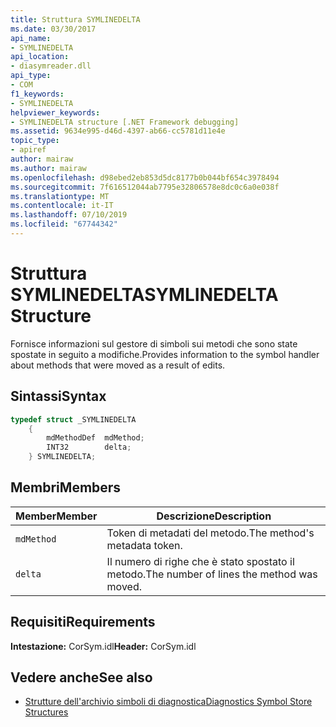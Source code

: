 ```yaml
---
title: Struttura SYMLINEDELTA
ms.date: 03/30/2017
api_name:
- SYMLINEDELTA
api_location:
- diasymreader.dll
api_type:
- COM
f1_keywords:
- SYMLINEDELTA
helpviewer_keywords:
- SYMLINEDELTA structure [.NET Framework debugging]
ms.assetid: 9634e995-d46d-4397-ab66-cc5781d11e4e
topic_type:
- apiref
author: mairaw
ms.author: mairaw
ms.openlocfilehash: d98ebed2eb853d5dc8177b0b044bf654c3978494
ms.sourcegitcommit: 7f616512044ab7795e32806578e8dc0c6a0e038f
ms.translationtype: MT
ms.contentlocale: it-IT
ms.lasthandoff: 07/10/2019
ms.locfileid: "67744342"
---
```

# <a name="symlinedelta-structure"></a><span data-ttu-id="e6c73-102">Struttura SYMLINEDELTA</span><span class="sxs-lookup"><span data-stu-id="e6c73-102">SYMLINEDELTA Structure</span></span>
<span data-ttu-id="e6c73-103">Fornisce informazioni sul gestore di simboli sui metodi che sono state spostate in seguito a modifiche.</span><span class="sxs-lookup"><span data-stu-id="e6c73-103">Provides information to the symbol handler about methods that were moved as a result of edits.</span></span>  
  
## <a name="syntax"></a><span data-ttu-id="e6c73-104">Sintassi</span><span class="sxs-lookup"><span data-stu-id="e6c73-104">Syntax</span></span>  
  
```cpp  
typedef struct _SYMLINEDELTA  
    {  
        mdMethodDef  mdMethod;  
        INT32        delta;  
    } SYMLINEDELTA;  
```  
  
## <a name="members"></a><span data-ttu-id="e6c73-105">Membri</span><span class="sxs-lookup"><span data-stu-id="e6c73-105">Members</span></span>  
  
|<span data-ttu-id="e6c73-106">Member</span><span class="sxs-lookup"><span data-stu-id="e6c73-106">Member</span></span>|<span data-ttu-id="e6c73-107">Descrizione</span><span class="sxs-lookup"><span data-stu-id="e6c73-107">Description</span></span>|  
|------------|-----------------|  
|`mdMethod`|<span data-ttu-id="e6c73-108">Token di metadati del metodo.</span><span class="sxs-lookup"><span data-stu-id="e6c73-108">The method's metadata token.</span></span>|  
|`delta`|<span data-ttu-id="e6c73-109">Il numero di righe che è stato spostato il metodo.</span><span class="sxs-lookup"><span data-stu-id="e6c73-109">The number of lines the method was moved.</span></span>|  
  
## <a name="requirements"></a><span data-ttu-id="e6c73-110">Requisiti</span><span class="sxs-lookup"><span data-stu-id="e6c73-110">Requirements</span></span>  
 <span data-ttu-id="e6c73-111">**Intestazione:** CorSym.idl</span><span class="sxs-lookup"><span data-stu-id="e6c73-111">**Header:** CorSym.idl</span></span>  
  
## <a name="see-also"></a><span data-ttu-id="e6c73-112">Vedere anche</span><span class="sxs-lookup"><span data-stu-id="e6c73-112">See also</span></span>

- [<span data-ttu-id="e6c73-113">Strutture dell'archivio simboli di diagnostica</span><span class="sxs-lookup"><span data-stu-id="e6c73-113">Diagnostics Symbol Store Structures</span></span>](../../../../docs/framework/unmanaged-api/diagnostics/diagnostics-symbol-store-structures.md)

